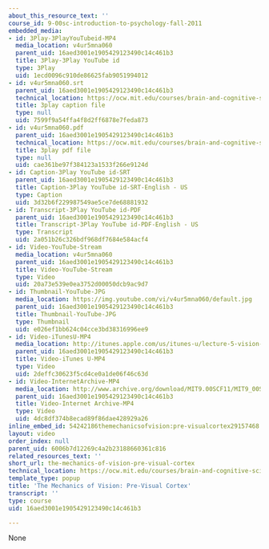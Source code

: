 ```yaml
---
about_this_resource_text: ''
course_id: 9-00sc-introduction-to-psychology-fall-2011
embedded_media:
- id: 3Play-3PlayYouTubeid-MP4
  media_location: v4ur5mna060
  parent_uid: 16aed3001e1905429123490c14c461b3
  title: 3Play-3Play YouTube id
  type: 3Play
  uid: 1ecd0096c910de86625fab9051994012
- id: v4ur5mna060.srt
  parent_uid: 16aed3001e1905429123490c14c461b3
  technical_location: https://ocw.mit.edu/courses/brain-and-cognitive-sciences/9-00sc-introduction-to-psychology-fall-2011/vision-i/the-mechanics-of-vision-pre-visual-cortex/v4ur5mna060.srt
  title: 3play caption file
  type: null
  uid: 7599f9a54ffa4f8d2ff6878e7feda873
- id: v4ur5mna060.pdf
  parent_uid: 16aed3001e1905429123490c14c461b3
  technical_location: https://ocw.mit.edu/courses/brain-and-cognitive-sciences/9-00sc-introduction-to-psychology-fall-2011/vision-i/the-mechanics-of-vision-pre-visual-cortex/v4ur5mna060.pdf
  title: 3play pdf file
  type: null
  uid: cae361be97f384123a1533f266e9124d
- id: Caption-3Play YouTube id-SRT
  parent_uid: 16aed3001e1905429123490c14c461b3
  title: Caption-3Play YouTube id-SRT-English - US
  type: Caption
  uid: 3d32b6f229987549ae5ce7de68881932
- id: Transcript-3Play YouTube id-PDF
  parent_uid: 16aed3001e1905429123490c14c461b3
  title: Transcript-3Play YouTube id-PDF-English - US
  type: Transcript
  uid: 2a051b26c326bdf968df7684e584acf4
- id: Video-YouTube-Stream
  media_location: v4ur5mna060
  parent_uid: 16aed3001e1905429123490c14c461b3
  title: Video-YouTube-Stream
  type: Video
  uid: 20a73e539e0ea3752d00050dcb9ac9d7
- id: Thumbnail-YouTube-JPG
  media_location: https://img.youtube.com/vi/v4ur5mna060/default.jpg
  parent_uid: 16aed3001e1905429123490c14c461b3
  title: Thumbnail-YouTube-JPG
  type: Thumbnail
  uid: e026ef1bb624c04cce3bd38316996ee9
- id: Video-iTunesU-MP4
  media_location: http://itunes.apple.com/us/itunes-u/lecture-5-vision-1/id501335817?i=110362867
  parent_uid: 16aed3001e1905429123490c14c461b3
  title: Video-iTunes U-MP4
  type: Video
  uid: 2deffc30623f5cd4ce0a1de06f46c63d
- id: Video-InternetArchive-MP4
  media_location: http://www.archive.org/download/MIT9.00SCF11/MIT9_00SCF11_lec05_300k.mp4
  parent_uid: 16aed3001e1905429123490c14c461b3
  title: Video-Internet Archive-MP4
  type: Video
  uid: 4dc8df374b8ecad89f86dae428929a26
inline_embed_id: 54242186themechanicsofvision:pre-visualcortex29157468
layout: video
order_index: null
parent_uid: 6006b7d12269c4a2b23188660361c816
related_resources_text: ''
short_url: the-mechanics-of-vision-pre-visual-cortex
technical_location: https://ocw.mit.edu/courses/brain-and-cognitive-sciences/9-00sc-introduction-to-psychology-fall-2011/vision-i/the-mechanics-of-vision-pre-visual-cortex
template_type: popup
title: 'The Mechanics of Vision: Pre-Visual Cortex'
transcript: ''
type: course
uid: 16aed3001e1905429123490c14c461b3

---
```

None